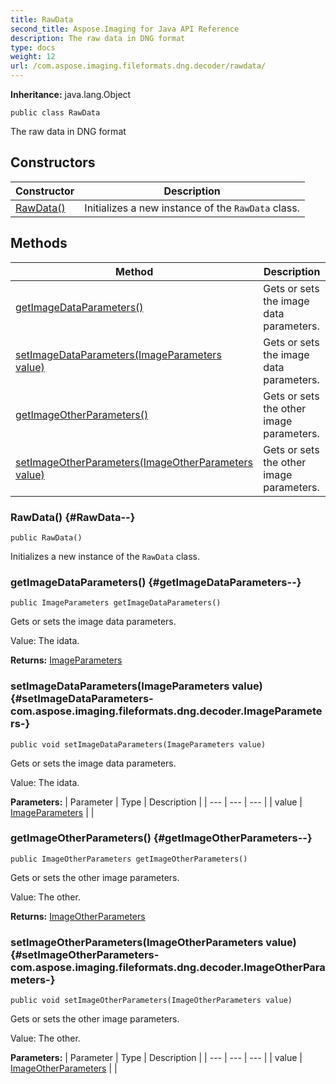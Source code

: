 ```yaml
---
title: RawData
second_title: Aspose.Imaging for Java API Reference
description: The raw data in DNG format
type: docs
weight: 12
url: /com.aspose.imaging.fileformats.dng.decoder/rawdata/
---
```

**Inheritance:**
java.lang.Object
```
public class RawData
```

The raw data in DNG format
## Constructors

| Constructor | Description |
| --- | --- |
| [RawData()](#RawData--) | Initializes a new instance of the `RawData` class. |
## Methods

| Method | Description |
| --- | --- |
| [getImageDataParameters()](#getImageDataParameters--) | Gets or sets the image data parameters. |
| [setImageDataParameters(ImageParameters value)](#setImageDataParameters-com.aspose.imaging.fileformats.dng.decoder.ImageParameters-) | Gets or sets the image data parameters. |
| [getImageOtherParameters()](#getImageOtherParameters--) | Gets or sets the other image parameters. |
| [setImageOtherParameters(ImageOtherParameters value)](#setImageOtherParameters-com.aspose.imaging.fileformats.dng.decoder.ImageOtherParameters-) | Gets or sets the other image parameters. |
### RawData() {#RawData--}
```
public RawData()
```


Initializes a new instance of the `RawData` class.

### getImageDataParameters() {#getImageDataParameters--}
```
public ImageParameters getImageDataParameters()
```


Gets or sets the image data parameters.

Value: The idata.

**Returns:**
[ImageParameters](../../com.aspose.imaging.fileformats.dng.decoder/imageparameters)
### setImageDataParameters(ImageParameters value) {#setImageDataParameters-com.aspose.imaging.fileformats.dng.decoder.ImageParameters-}
```
public void setImageDataParameters(ImageParameters value)
```


Gets or sets the image data parameters.

Value: The idata.

**Parameters:**
| Parameter | Type | Description |
| --- | --- | --- |
| value | [ImageParameters](../../com.aspose.imaging.fileformats.dng.decoder/imageparameters) |  |

### getImageOtherParameters() {#getImageOtherParameters--}
```
public ImageOtherParameters getImageOtherParameters()
```


Gets or sets the other image parameters.

Value: The other.

**Returns:**
[ImageOtherParameters](../../com.aspose.imaging.fileformats.dng.decoder/imageotherparameters)
### setImageOtherParameters(ImageOtherParameters value) {#setImageOtherParameters-com.aspose.imaging.fileformats.dng.decoder.ImageOtherParameters-}
```
public void setImageOtherParameters(ImageOtherParameters value)
```


Gets or sets the other image parameters.

Value: The other.

**Parameters:**
| Parameter | Type | Description |
| --- | --- | --- |
| value | [ImageOtherParameters](../../com.aspose.imaging.fileformats.dng.decoder/imageotherparameters) |  |

